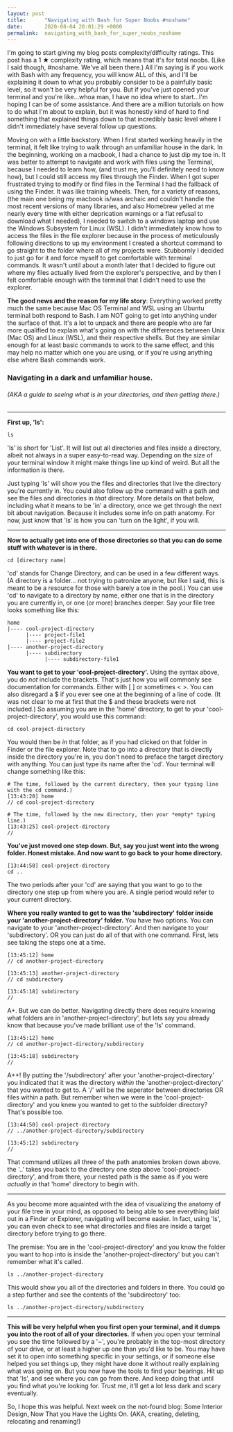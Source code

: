 ```yaml
---
layout: post
title:      "Navigating with Bash for Super Noobs #noshame"
date:       2020-08-04 20:01:29 +0000
permalink:  navigating_with_bash_for_super_noobs_noshame
---
```


I'm going to start giving my blog posts complexity/difficulty ratings. This post has a 1 ★ complexity rating, which means that it's for total noobs. (Like I said though, #noshame. We've all been there.) All I'm saying is if you work with Bash with any frequency, you will know ALL of this, and I'll be explaining it down to what you probably consider to be a painfully basic level, so it won't be very helpful for you. But if you've just opened your terminal and you're like...whoa man, I have no idea where to start...I'm hoping I can be of some assistance. And there are a million tutorials on how to do what I'm about to explain, but it was honestly kind of hard to find something that explained things down to that incredibly basic level where I didn't immediately have several follow up questions.

Moving on with a little backstory. When I first started working heavily in the terminal, it felt like trying to walk through an unfamiliar house in the dark. In the beginning, working on a macbook, I had a chance to just dip my toe in. It was better to attempt to navigate and work with files using the Terminal, because I needed to learn how, (and trust me, you'll definitely need to know how), but I could still access my files through the Finder. When I got super frustrated trying to modify or find files in the Terminal I had the fallback of using the Finder. It was like training wheels. Then, for a variety of reasons, (the main one being my macbook is/was archaic and couldn't handle the most recent versions of many libraries, and also Homebrew yelled at me nearly every time with either deprication warnings or a flat refusal to download what I needed), I needed to switch to a windows laptop and use the Windows Subsystem for Linux (WSL). I didn't immediately know how to access the files in the file explorer because in the process of meticulously following directions to up my environment I created a shortcut command to go straight to the folder where all of my projects were. Stubbornly I decided to just go for it and force myself to get comfortable with terminal commands. It wasn't until about a month later that I decided to figure out where my files actually lived from the explorer's perspective, and by then I felt comfortable enough with the terminal that I didn't need to use the explorer. 

**The good news and the reason for my life story**: Everything worked pretty much the same because Mac OS Terminal and WSL using an Ubuntu terminal both respond to Bash. I am NOT going to get into anything under the surface of that. It's a lot to unpack and there are people who are far more qualified to explain what's going on with the differences between Unix (Mac OS) and Linux (WSL), and their respective shells. But they are similar enough for at least basic commands to work to the same effect, and this may help no matter which one you are using, or if you're using anything else where Bash commands work. 

### Navigating in a dark and unfamiliar house.
###### (AKA a guide to seeing what is in your directories, and then getting there.)
- - -
**First up, 'ls':**
```
ls
```
'ls' is short for 'List'. It will list out all directories and files inside a directory, albeit not always in a super easy-to-read way. Depending on the size of your terminal window it might make things line up kind of weird. But all the information is there. 

Just typing 'ls' will show you the files and directories that live the directory you're currently in. You could also follow up the command with a path and see the files and directories in *that* directory. More details on that below, including what it means to be 'in' a directory, once we get through the next bit about navigation. Because it includes some info on path anatomy. For now, just know that 'ls' is how you can 'turn on the light', if you will.
 
- - -  

**Now to actually get into one of those directories so that you can do some stuff with whatever is in there.**

```
cd [directory name]
```
'cd' stands for Change Directory, and can be used in a few different ways. (A directory is a folder... not trying to patronize anyone, but like I said, this is meant to be a resource for those with barely a toe in the pool.) You can use 'cd' to navigate to a directory by name, either one that is in the directory you are currently in, or one (or more) branches deeper. Say your file tree looks something like this:
```
home
|---- cool-project-directory
      |---- project-file1
      |---- project-file2
|---- another-project-directory
      |---- subdirectory
            |---- subdirectory-file1
```
**You want to get to your 'cool-project-directory'.** Using the syntax above, you do *not* include the brackets. That's just how you will commonly see documentation for commands. Either with [ ] or sometimes < >. You can also disregard a $ if you ever see one at the beginning of a line of code. (It was not clear to me at first that the $ and these brackets were not included.) So assuming you are in the 'home' directory, to get to your 'cool-project-directory', you would use this command:
```
cd cool-project-directory
```
You would then be *in* that folder, as if you had clicked on that folder in Finder or the file explorer. Note that to go into a directory that is directly inside the directory you're in, you don't need to preface the target directory with anything. You can just type its name after the 'cd'. Your terminal will change something like this:
```
# The time, followed by the current directory, then your typing line with the cd command.)
[13:43:20] home
// cd cool-project-directory

# The time, followed by the new directory, then your *empty* typing line.)
[13:43:25] cool-project-directory
// 
```
**You've just moved one step down. But, say you just went into the wrong folder. Honest mistake. And now want to go back to your home directory.**
```
[13:44:50] cool-project-directory
cd ..
```
The two periods after your 'cd' are saying that you want to go to the directory one step up from where you are. A single period would refer to your current directory.

**Where you really wanted to get to was the 'subdirectory' folder inside your 'another-project-directory' folder.** You have two options. You can navigate to your 'another-project-directory'. And then navigate to your 'subdirectory'. OR you can just do all of that with one command. First, lets see taking the steps one at a time.
```
[13:45:12] home
// cd another-project-directory

[13:45:13] another-project-directory
// cd subdirectory

[13:45:18] subdirectory
// 
```
A+. But we can do better. Navigating directly there does require knowing what folders are in 'another-project-directory', but lets say you already know that because you've made brilliant use of the 'ls' command.
```
[13:45:12] home
// cd another-project-directory/subdirectory

[13:45:18] subdirectory
// 
```
A++! By putting the '/subdirectory' after your 'another-project-directory' you indicated that it was the directory *within* the 'another-project-directory' that you wanted to get to. A '/' will be the seperator between directories OR files within a path. But remember when we were in the 'cool-project-directory' and you knew you wanted to get to the subfolder directory? That's possible too.
```
[13:44:50] cool-project-directory
// ../another-project-directory/subdirectory

[13:45:12] subdirectory
// 
```
That command utilizes all three of the path anatomies broken down above. the '..' takes you back to the directory one step above 'cool-project-directory', and from there, your nested path is the same as if you were *actually in* that 'home' directory to begin with.

- - -

As you become more aquainted with the idea of visualizing the anatomy of your file tree in your mind, as opposed to being able to see everything laid out in a Finder or Explorer, navigating will become easier. In fact, using 'ls', you can even check to see what directories and files are inside a target directory before trying to go there. 

The premise: You are in the 'cool-project-directory' and you know the folder you want to hop into is inside the 'another-project-directory' but you can't remember what it's called.
```
ls ../another-project-directory
```
This would show you all of the directories and folders in there. You could go a step further and see the contents of the 'subdirectory' too:
```
ls ../another-project-directory/subdirectory
```

- - -

**This will be very helpful when you first open your terminal, and it dumps you into the root of all of your directories.** If when you open your terminal you see the time followed by a '~', you're probably in the top-most directory of your drive, or at least a higher up one than you'd like to be. You may have set it to open into something specific in your settings, or if someone else helped you set things up, they might have done it without really explaining what was going on. But you now have the tools to find your bearings. Hit up that 'ls', and see where you can go from there. And keep doing that until you find what you're looking for. Trust me, it'll get a lot less dark and scary eventually.

So, I hope this was helpful. Next week on the not-found blog: Some Interior Design, Now That you Have the Lights On. (AKA, creating, deleting, relocating and renaming!)


